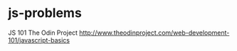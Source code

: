 # js-problems
JS 101 The Odin Project
http://www.theodinproject.com/web-development-101/javascript-basics
